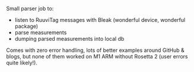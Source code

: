 Small parser job to:
 - listen to RuuviTag messages with Bleak (wonderful device, wonderful package)
 - parse measurements
 - dumping parsed measurements into local db

Comes with zero error handling, lots of better examples around GitHub & blogs, but none of them worked on M1 ARM without Rosetta 2 (user errors quite likely!).
